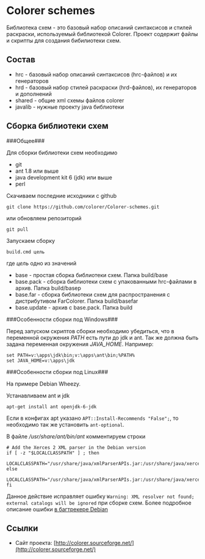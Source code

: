 ﻿Colorer schemes
========================
Библиотека схем - это базовый набор описаний синтаксисов и стилей раскраски, используемый библиотекой Colorer.
Проект содержит файлы и скрипты для создания бибилиотеки схем.

Состав
------------------------

  * hrc - базовый набор описаний синтаксисов (hrc-файлов) и их генераторов
  * hrd - базовый набор стилей раскраски (hrd-файлов), их генераторов и дополнений
  * shared - общие xml схемы файлов colorer
  * javalib - нужные проекту java библиотеки

Сборка библиотеки схем
------------------------

###Общее###

Для сборки библиотеки схем необходимо

  * git
  * ant 1.8 или выше
  * java development kit 6 (jdk) или выше
  * perl

Скачиваем последние исходники с github

    git clone https://github.com/colorer/Colorer-schemes.git

или обновляем репозиторий

    git pull

Запускаем сборку

    build.cmd цель

где *цель* одно из значений

  * base        - простая сборка библиотеки схем. Папка build/base
  * base.pack   - сборка библиотеки схем с упакованными hrc-файлами в архив. Папка build/basep
  * base.far    - сборка библиотеки схем для распространения с дистрибутивом FarColorer. Папка build/basefar
  * base.update - архив с base.pack. Папка build

###Особенности сборки под Windows###

Перед запуском скриптов сборки необходимо убедиться, что в переменной окружения *PATH* есть пути до jdk и ant.
Так же должна быть задана переменная окружения *JAVA_HOME*. Например:

    set PATH=v:\apps\jdk\bin;v:\apps\ant\bin;%PATH%
    set JAVA_HOME=v:\apps\jdk

###Особенности сборки под Linux###

На примере Debian Wheezy.

Устанавливаем ant и jdk

    apt-get install ant openjdk-6-jdk

Если в конфигах apt указано `APT::Install-Recommends "False";`, то необходимо так же установить `ant-optional`.

В файле */usr/share/ant/bin/ant* комментируем строки

    # Add the Xerces 2 XML parser in the Debian version
    if [ -z "$LOCALCLASSPATH" ] ; then
      LOCALCLASSPATH="/usr/share/java/xmlParserAPIs.jar:/usr/share/java/xercesImpl.jar"
    else
      LOCALCLASSPATH="/usr/share/java/xmlParserAPIs.jar:/usr/share/java/xercesImpl.jar:$LOCALCLASSPATH"
    fi

Данное действие исправляет ошибку `Warning: XML resolver not found; external catalogs will be ignored` при сборке схем.
Более подробное описание ошибки [в багтрекере Debian](http://bugs.debian.org/cgi-bin/bugreport.cgi?bug=552032)

Ссылки
------------------------

* Сайт проекта: [http://colorer.sourceforge.net/](http://colorer.sourceforge.net/)
